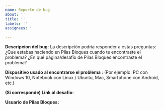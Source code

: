 ```yaml
---
name: Reporte de bug
about: ''
title: ''
labels: ''
assignees: ''

---
```


**Descripcion del bug**:
La descripción podría responder a estas preguntas: ¿Que estabas haciendo en Pilas Bloques cuando te encontraste el problema? ¿En qué página/desafío de Pilas Bloques encontraste el problema?

**Dispositivo usado al encontrarse el problema :** (Por ejemplo: PC con Windows 10, Notebook con Linux / Ubuntu, Mac, Smartphone con Android, etc.)  

**(Si corresponde) Link al desafio:**

**Usuario de Pilas Bloques:**
